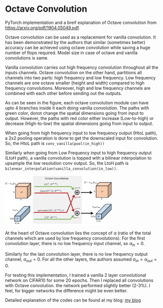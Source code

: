 # Octave Convolution

PyTorch implementation and a breif explanation of Octave convolution from https://arxiv.org/pdf/1904.05049.pdf. 

Octave convolution can be used as a replacement for vanilla convolution. It has been demonstrated by the authors that similar (sometimes better) accuracy can be achieved using octave convolution while saving a huge number of flops required. Model size in case of octave and vanilla convolutions is same. 

Vanilla convolution carries out high frequency convolution throughout all the inputs channels. Octave convolution on the other hand, partitions all channels into two parts: high frequency and low frequency. Low frequency channels are one octave smaller (height and width) compared to high frequency convolutions. Moreover, high and low frequency channels are combined with each other before sending out the outputs.  

As can be seen in the figure, each octave convolution module can have upto 4 branches inside it each doing vanilla convolution. The paths with green color, donot change the spatial dimensions going from input to output. However, the paths with red color either increase (Low-to-high) or decrease (High-to-low) the spatial dimensions going from input to output. 

When going from high frequency input to low frequency output (HtoL path), a 2x2 pooling operation is done to get the downscaled input for convolution. So, the HtoL path is `conv_vanilla(pool(in_high))`

Similarly when going from Low Frequency input to high frequency output (LtoH path), a vanilla convolution is topped with a bilinear interpolation to upsample the low resolution conv output. So, the LtoH path is `bilenear_interpolation(vanilla_convolution(in_low))`.

<div class="imgcap">
<img src="./figures/top_level.png" width="70%">
</div>

At the heart of Octave convolution lies the concept of $\alpha$ (ratio of the total channels which are used by low frequency convolutions). For the first convolution layer, there is no low frequency input channel, so $\alpha_{in} = 0$.

Similarly for the last convolution layer, there is no low frequency output channel, $\alpha_{out} = 0$. For all the other layers, the authors assumed $\alpha_{in} = \alpha_{out} = 0$.   

For testing this implementation, I trained a vanilla 2 layer convolutional network on CIFAR10 for some 20 epochs. Then I replaced all convolutions with Octave convolution. the network performed slightly better (2-3%). I feel, for bigger networks the difference might be even better. 

Detailed explanation of the codes can be found at my blog: [my blog](https://amohant4.github.io/2019/05/13/OctaveConv.html)

